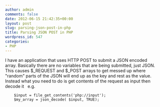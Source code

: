 ```yaml
---
author: admin
comments: false
date: 2012-06-15 21:42:35+00:00
layout: post
slug: parsing-json-post-in-php
title: Parsing JSON POST in PHP
wordpress_id: 547
categories:
- PHP
---
```


I have an application that uses HTTP POST to submit a JSON encoded array. Basically there are no variables that are being submitted, just JSON. This causes $_REQUEST and $_POST arrays to get messed up where "random" parts of the JSON will end up as the key and rest as the value. Instead what you need to do is get contents of the request as input then decode it   e.g.

    
        $input = file_get_contents('php://input');
        $my_array = json_decode( $input, TRUE);
